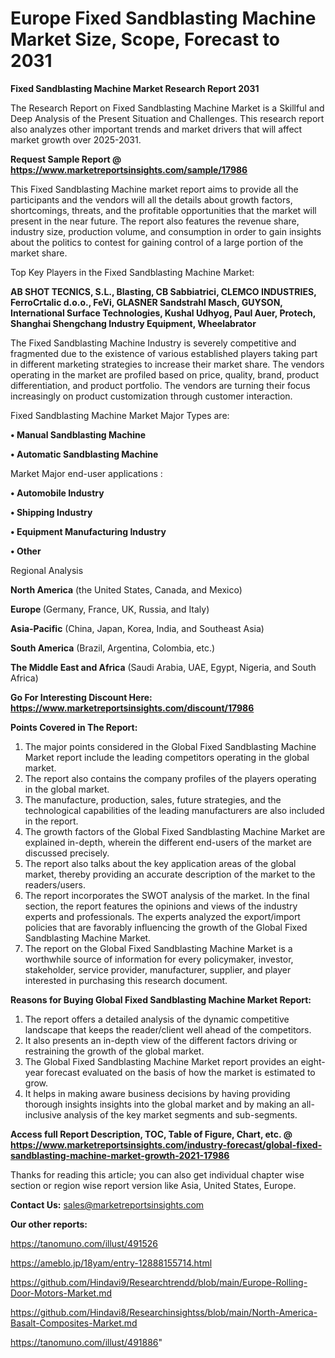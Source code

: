 # Europe Fixed Sandblasting Machine Market Size, Scope, Forecast to 2031

<strong>Fixed Sandblasting Machine Market Research Report 2031</strong>

The Research Report on Fixed Sandblasting Machine Market is a Skillful and Deep Analysis of the Present Situation and Challenges. This research report also analyzes other important trends and market drivers that will affect market growth over 2025-2031.

<strong>Request Sample Report @ <a href=https://www.marketreportsinsights.com/sample/17986>https://www.marketreportsinsights.com/sample/17986</a></strong>

This Fixed Sandblasting Machine market report aims to provide all the participants and the vendors will all the details about growth factors, shortcomings, threats, and the profitable opportunities that the market will present in the near future. The report also features the revenue share, industry size, production volume, and consumption in order to gain insights about the politics to contest for gaining control of a large portion of the market share.

Top Key Players in the Fixed Sandblasting Machine Market:

<strong>AB SHOT TECNICS, S.L., Blasting, CB Sabbiatrici, CLEMCO INDUSTRIES, FerroCrtalic d.o.o., FeVi, GLASNER Sandstrahl Masch, GUYSON, International Surface Technologies, Kushal Udhyog, Paul Auer, Protech, Shanghai Shengchang Industry Equipment, Wheelabrator</strong>

The Fixed Sandblasting Machine Industry is severely competitive and fragmented due to the existence of various established players taking part in different marketing strategies to increase their market share. The vendors operating in the market are profiled based on price, quality, brand, product differentiation, and product portfolio. The vendors are turning their focus increasingly on product customization through customer interaction.

Fixed Sandblasting Machine Market Major Types are:

<strong>• Manual Sandblasting Machine

• Automatic Sandblasting Machine</strong>

Market Major end-user applications :

<strong>• Automobile Industry

• Shipping Industry

• Equipment Manufacturing Industry

• Other</strong>

Regional Analysis

</u><strong><b>North America</b></strong> (the United States, Canada, and Mexico)

<strong><b>Europe </b></strong>(Germany, France, UK, Russia, and Italy)

<strong><b>Asia-Pacific</b></strong> (China, Japan, Korea, India, and Southeast Asia)

<strong><b>South America</b></strong> (Brazil, Argentina, Colombia, etc.)

<strong><b>The Middle East and Africa</b></strong> (Saudi Arabia, UAE, Egypt, Nigeria, and South Africa)

<strong>Go For Interesting Discount Here: <a href=https://www.marketreportsinsights.com/discount/17986>https://www.marketreportsinsights.com/discount/17986</a></strong>

<strong>Points Covered in The Report:</strong>
<ol>
  <li>The major points considered in the Global Fixed Sandblasting Machine Market report include the leading competitors operating in the global market.</li>
  <li>The report also contains the company profiles of the players operating in the global market.</li>
  <li>The manufacture, production, sales, future strategies, and the technological capabilities of the leading manufacturers are also included in the report.</li>
  <li>The growth factors of the Global Fixed Sandblasting Machine Market are explained in-depth, wherein the different end-users of the market are discussed precisely.</li>
  <li>The report also talks about the key application areas of the global market, thereby providing an accurate description of the market to the readers/users.</li>
  <li>The report incorporates the SWOT analysis of the market. In the final section, the report features the opinions and views of the industry experts and professionals. The experts analyzed the export/import policies that are favorably influencing the growth of the Global Fixed Sandblasting Machine Market.</li>
  <li>The report on the Global Fixed Sandblasting Machine Market is a worthwhile source of information for every policymaker, investor, stakeholder, service provider, manufacturer, supplier, and player interested in purchasing this research document.</li>
</ol>
<strong>Reasons for Buying Global Fixed Sandblasting Machine Market Report:</strong>

<ol>
  <li>The report offers a detailed analysis of the dynamic competitive landscape that keeps the reader/client well ahead of the competitors.</li>
  <li>It also presents an in-depth view of the different factors driving or restraining the growth of the global market.</li>
  <li>The Global Fixed Sandblasting Machine Market report provides an eight-year forecast evaluated on the basis of how the market is estimated to grow.</li>
  <li>It helps in making aware business decisions by having providing thorough insights insights into the global market and by making an all-inclusive analysis of the key market segments and sub-segments.</li>
</ol>
<strong>Access full Report Description, TOC, Table of Figure, Chart, etc. @ <a href=https://www.marketreportsinsights.com/industry-forecast/global-fixed-sandblasting-machine-market-growth-2021-17986>https://www.marketreportsinsights.com/industry-forecast/global-fixed-sandblasting-machine-market-growth-2021-17986</a></strong>


Thanks for reading this article; you can also get individual chapter wise section or region wise report version like Asia, United States, Europe.

<strong>Contact Us:</strong>
sales@marketreportsinsights.com

<strong>Our other reports:</strong>

<a href=https://tanomuno.com/illust/491526>https://tanomuno.com/illust/491526</a>

<a href=https://ameblo.jp/18yam/entry-12888155714.html>https://ameblo.jp/18yam/entry-12888155714.html</a>

<a href=https://github.com/Hindavi9/Researchtrendd/blob/main/Europe-Rolling-Door-Motors-Market.md>https://github.com/Hindavi9/Researchtrendd/blob/main/Europe-Rolling-Door-Motors-Market.md</a>

<a href=https://github.com/Hindavi8/Researchinsightss/blob/main/North-America-Basalt-Composites-Market.md>https://github.com/Hindavi8/Researchinsightss/blob/main/North-America-Basalt-Composites-Market.md</a>

<a href=https://tanomuno.com/illust/491886>https://tanomuno.com/illust/491886</a>"
